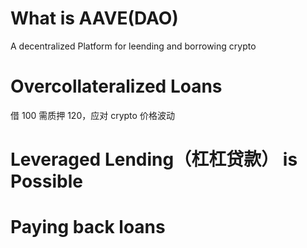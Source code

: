 # What is AAVE(DAO)

A decentralized Platform for leending and borrowing crypto

# Overcollateralized Loans

借 100 需质押 120，应对 crypto 价格波动

# Leveraged Lending（杠杠贷款） is Possible

# Paying back loans

